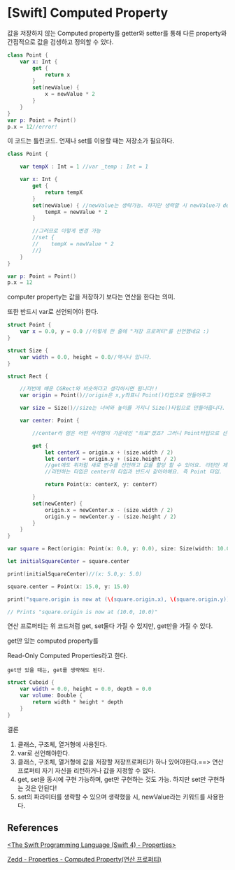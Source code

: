# [Swift] Computed Property

값을 저장하지 않는 Computed property를 getter와 setter를 통해 다른 property와 간접적으로 값을 검생하고 정의할 수 있다.

```swift
class Point {
    var x: Int {
        get {
            return x
        }
        set(newValue) {
            x = newValue * 2
        }
    }
}
var p: Point = Point()
p.x = 12//error!
```

이 코드는 틀린코드. 언제나 set를 이용할 때는 저장소가 필요하다.

```swift
class Point {

    var tempX : Int = 1 //var _temp : Int = 1

    var x: Int {
        get {
            return tempX
        }
        set(newValue) { //newValue는 생략가능. 하지만 생략할 시 newValue가 default 키워드
            tempX = newValue * 2
        }

        //그러므로 이렇게 변경 가능
        //set {
        //    tempX = newValue * 2
        //}
    }
}

var p: Point = Point()
p.x = 12
```

computer property는 값을 저장하기 보다는 연산을 한다는 의미.

또한 반드시 var로 선언되어야 한다.

```swift
struct Point {
    var x = 0.0, y = 0.0 //이렇게 한 줄에 "저장 프로퍼티"를 선언했네요 :)
}

struct Size {
    var width = 0.0, height = 0.0//역시나 입니다.
}

struct Rect {

    //저번에 배운 CGRect와 비슷하다고 생각하시면 됩니다!!
    var origin = Point()//origin은 x,y좌표니 Point()타입으로 만들어주고

    var size = Size()//size는 너비와 높이를 가지니 Size()타입으로 만들어줍니다. 

    var center: Point {

        //center라 함은 어떤 사각형의 가운데인 "좌표"겠죠? 그러니 Point타입으로 선언해주고!! get과 set이 나오는 것을 보니 center는 "연산 프로퍼티"임을 알 수 있네요.

        get {
            let centerX = origin.x + (size.width / 2)
            let centerY = origin.y + (size.height / 2)
            //get에도 위처럼 새로 변수를 선언하고 값을 할당 할 수 있어요. 리턴만 제대로 해주면 된답니다.
            //리턴하는 타입은 center의 타입과 반드시 같아야해요. 즉 Point 타입.

            return Point(x: centerX, y: centerY)

        }
        set(newCenter) {
            origin.x = newCenter.x - (size.width / 2)
            origin.y = newCenter.y - (size.height / 2)
        }
    }
}

var square = Rect(origin: Point(x: 0.0, y: 0.0), size: Size(width: 10.0, height: 10.0))

let initialSquareCenter = square.center

print(initialSquareCenter)//(x: 5.0,y: 5.0)

square.center = Point(x: 15.0, y: 15.0)

print("square.origin is now at (\(square.origin.x), \(square.origin.y))")

// Prints "square.origin is now at (10.0, 10.0)"
```

연산 프로퍼티는 위 코드처럼 get, set둘다 가질 수 있지만, get만을 가질 수 있다.

get만 있는 computed property를 

Read-Only Computed Properties라고 한다.

`get만 있을 때는, get를 생략해도 된다.`

```swift
struct Cuboid {
    var width = 0.0, height = 0.0, depth = 0.0
    var volume: Double {
        return width * height * depth
    }
}
```

결론

1. 클래스, 구조체, 열거형에 사용된다.
2. var로 선언해야한다.
3. 클래스, 구조체, 열거형에 값을 저장할 저장프로퍼티가 하나 있어야한다.==> 연산프로퍼티 자기 자신을 리턴하거나 값을 지정할 수 없다.
4. get, set을 동시에 구현 가능하며, get만 구현하는 것도 가능. 하지만 set만 구현하는 것은 안된다!
5. set의 파라미터를 생략할 수 있으며 생략했을 시, newValue라는 키워드를 사용한다.

## References

[<The Swift Programming Language (Swift 4) - Properties>](https://docs.swift.org/swift-book/LanguageGuide/Properties.html)

[Zedd - Properties - Computed Property(연산 프로퍼티)](https://zeddios.tistory.com/245)